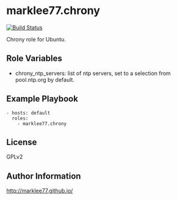 marklee77.chrony
================

[![Build Status](https://travis-ci.org/marklee77/ansible-role-chrony.svg?branch=master)](https://travis-ci.org/marklee77/ansible-role-chrony)

Chrony role for Ubuntu.

Role Variables
--------------

- chrony_ntp_servers: list of ntp servers, set to a selection from pool.ntp.org by default.

Example Playbook
-------------------------

    - hosts: default
      roles:
        - marklee77.chrony

License
-------

GPLv2

Author Information
------------------

http://marklee77.github.io/
